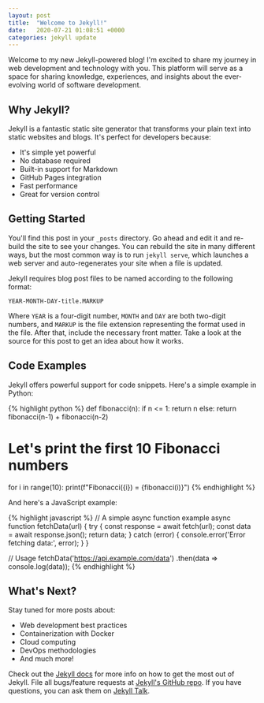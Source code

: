 ```yaml
---
layout: post
title:  "Welcome to Jekyll!"
date:   2020-07-21 01:08:51 +0000
categories: jekyll update
---
```

Welcome to my new Jekyll-powered blog! I'm excited to share my journey in web development and technology with you. This platform will serve as a space for sharing knowledge, experiences, and insights about the ever-evolving world of software development.

## Why Jekyll?

Jekyll is a fantastic static site generator that transforms your plain text into static websites and blogs. It's perfect for developers because:

- It's simple yet powerful
- No database required
- Built-in support for Markdown
- GitHub Pages integration
- Fast performance
- Great for version control

## Getting Started

You'll find this post in your `_posts` directory. Go ahead and edit it and re-build the site to see your changes. You can rebuild the site in many different ways, but the most common way is to run `jekyll serve`, which launches a web server and auto-regenerates your site when a file is updated.

Jekyll requires blog post files to be named according to the following format:

`YEAR-MONTH-DAY-title.MARKUP`

Where `YEAR` is a four-digit number, `MONTH` and `DAY` are both two-digit numbers, and `MARKUP` is the file extension representing the format used in the file. After that, include the necessary front matter. Take a look at the source for this post to get an idea about how it works.

## Code Examples

Jekyll offers powerful support for code snippets. Here's a simple example in Python:

{% highlight python %}
def fibonacci(n):
    if n <= 1:
        return n
    else:
        return fibonacci(n-1) + fibonacci(n-2)

# Let's print the first 10 Fibonacci numbers
for i in range(10):
    print(f"Fibonacci({i}) = {fibonacci(i)}")
{% endhighlight %}

And here's a JavaScript example:

{% highlight javascript %}
// A simple async function example
async function fetchData(url) {
    try {
        const response = await fetch(url);
        const data = await response.json();
        return data;
    } catch (error) {
        console.error('Error fetching data:', error);
    }
}

// Usage
fetchData('https://api.example.com/data')
    .then(data => console.log(data));
{% endhighlight %}

## What's Next?

Stay tuned for more posts about:
- Web development best practices
- Containerization with Docker
- Cloud computing
- DevOps methodologies
- And much more!

Check out the [Jekyll docs][jekyll-docs] for more info on how to get the most out of Jekyll. File all bugs/feature requests at [Jekyll's GitHub repo][jekyll-gh]. If you have questions, you can ask them on [Jekyll Talk][jekyll-talk].

[jekyll-docs]: https://jekyllrb.com/docs/home
[jekyll-gh]:   https://github.com/jekyll/jekyll
[jekyll-talk]: https://talk.jekyllrb.com/
